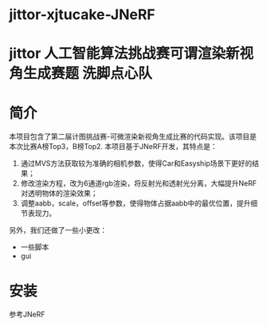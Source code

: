 # jittor-xjtucake-JNeRF
# jittor 人工智能算法挑战赛可谓渲染新视角生成赛题 洗脚点心队

# 简介
本项目包含了第二届计图挑战赛-可微渲染新视角生成比赛的代码实现。该项目是本次比赛A榜Top3，B榜Top2.
本项目基于JNeRF开发，其特点是：
1. 通过MVS方法获取较为准确的相机参数，使得Car和Easyship场景下更好的结果；
2. 修改渲染方程，改为6通道rgb渲染，将反射光和透射光分离，大幅提升NeRF对透明物体的渲染效果；
3. 调整aabb，scale，offset等参数，使得物体占据aabb中的最优位置，提升细节表现力。

另外，我们还做了一些小更改：
- 一些脚本
- gui

# 安装
参考JNeRF
